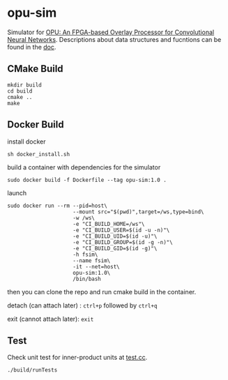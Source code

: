 # opu-sim

Simulator for [OPU: An FPGA-based Overlay Processor for Convolutional Neural Networks](http://eda.ee.ucla.edu/pub/J93.pdf). 
Descriptions about data structures and fucntions can be found in the [doc](https://github.com/OPU-Lab/opu-sim/blob/master/README_Summary.md).

## CMake Build
```
mkdir build
cd build
cmake ..
make
```

## Docker Build
install docker
```
sh docker_install.sh
```
build a container with dependencies for the simulator
```
sudo docker build -f Dockerfile --tag opu-sim:1.0 .
```
launch
```
sudo docker run --rm --pid=host\
                     --mount src="$(pwd)",target=/ws,type=bind\
                     -w /ws\
                     -e "CI_BUILD_HOME=/ws"\
                     -e "CI_BUILD_USER=$(id -u -n)"\
                     -e "CI_BUILD_UID=$(id -u)"\
                     -e "CI_BUILD_GROUP=$(id -g -n)"\
                     -e "CI_BUILD_GID=$(id -g)"\
                     -h fsim\
                     --name fsim\
                     -it --net=host\
                     opu-sim:1.0\
                     /bin/bash
```
then you can clone the repo and run cmake build in the container.

detach (can attach later) : ``ctrl+p`` followed by ``ctrl+q``

exit (cannot attach later): ``exit``


## Test

Check unit test for inner-product units at [test.cc](https://github.com/OPU-Lab/opu-sim/blob/master/src/tests.cc).

```
./build/runTests
```
